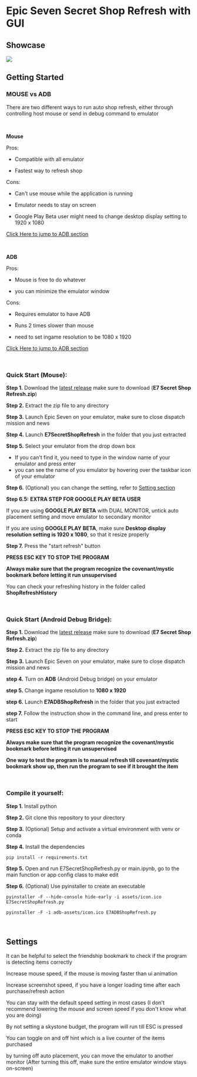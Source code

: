 # Epic Seven Secret Shop Refresh with GUI
## Showcase
![](https://github.com/sya1999/Epic-Seven-Secret-Shop-Refresh/blob/main/assets/E7.gif)
## Getting Started
### MOUSE vs ADB
There are two different ways to run auto shop refresh, either through controlling host mouse or send in debug command to emulator

<br>

**Mouse**

Pros:

- Compatible with all emulator

- Fastest way to refresh shop 

Cons:

- Can't use mouse while the application is running

- Emulator needs to stay on screen

- Google Play Beta user might need to change desktop display setting to 1920 x 1080

[Click Here to jump to ADB section](https://github.com/Solunium/Epic-Seven-E7-Secret-Shop-Refresh/tree/main?tab=readme-ov-file#quick-start-mouse)

<br>

**ADB**

Pros:

- Mouse is free to do whatever

- you can minimize the emulator window 

Cons:

- Requires emulator to have ADB 

- Runs 2 times slower than mouse

- need to set ingame resolution to be 1080 x 1920

[Click Here to jump to ADB section](https://github.com/Solunium/Epic-Seven-E7-Secret-Shop-Refresh/blob/main/README.md#quick-start-android-debug-bridge)

<br>

### Quick Start (Mouse):
**Step 1.** Download the [latest release](https://github.com/sya1999/Epic-Seven-Secret-Shop-Refresh/releases) make sure to download (**E7 Secret Shop Refresh.zip**)

**Step 2.** Extract the zip file to any directory

**Step 3.** Launch Epic Seven on your emulator, make sure to close dispatch mission and news

**Step 4.** Launch **E7SecretShopRefresh** in the folder that you just extracted

**Step 5.** Select your emulator from the drop down box	
  - If you can't find it, you need to type in the window name of your emulator and press enter
  - you can see the name of you emulator by hovering over the taskbar icon of your emulator

**Step 6.** (Optional) you can change the setting, refer to [Setting section](https://github.com/sya1999/Epic-Seven-Secret-Shop-Refresh/tree/main?tab=readme-ov-file#settings)

**Step 6.5:** **EXTRA STEP FOR GOOGLE PLAY BETA USER**

If you are using **GOOGLE PLAY BETA** with DUAL MONITOR, untick auto placement setting and move emulator to secondary monitor

If you are using **GOOGLE PLAY BETA**, make sure **Desktop display resolution setting is 1920 x 1080**, so that it resize properly  

**Step 7.** Press the "start refresh" button

**PRESS ESC KEY TO STOP THE PROGRAM**

**Always make sure that the program recognize the covenant/mystic bookmark before letting it run unsupervised**
	
You can check your refreshing history in the folder called **ShopRefreshHistory**

<br>

### Quick Start (Android Debug Bridge):
**Step 1.** Download the [latest release](https://github.com/sya1999/Epic-Seven-Secret-Shop-Refresh/releases) make sure to download (**E7 Secret Shop Refresh.zip**)

**Step 2.** Extract the zip file to any directory

**Step 3.** Launch Epic Seven on your emulator, make sure to close dispatch mission and news

**step 4.** Turn on **ADB** (Android Debug bridge) on your emulator

**step 5.** Change ingame resolution to **1080 x 1920**

**step 6.** Launch **E7ADBShopRefresh** in the folder that you just extracted

**step 7.** Follow the instruction show in the command line, and press enter to start

**PRESS ESC KEY TO STOP THE PROGRAM**

**Always make sure that the program recognize the covenant/mystic bookmark before letting it run unsupervised**

**One way to test the program is to manual refresh till covenant/mystic bookmark show up, then run the program to see if it brought the item**

<br>

### Compile it yourself:
**Step 1.** Install python

**Step 2.** Git clone this repository to your directory

**Step 3.** (Optional) Setup and activate a virtual environment with venv or conda

**Step 4.** Install the dependencies
```
pip install -r requirements.txt
```
**Step 5.** Open and run E7SecretShopRefresh.py or main.ipynb, go to the main function or app config class to make edit

**Step 6.** (Optional) Use pyinstaller to create an executable
```
pyinstaller -F --hide-console hide-early -i assets/icon.ico E7SecretShopRefresh.py
```
```
pyinstaller -F -i adb-assets/icon.ico E7ADBShopRefresh.py
```

<br>

## Settings
It can be helpful to select the friendship bookmark to check if the program is detecting items correctly	

Increase mouse speed, if the mouse is moving faster than ui animation

Increase screenshot speed, if you have a longer loading time after each purchase/refresh action

You can stay with the default speed setting in most cases 
(I don't recommend lowering the mouse and screen speed if you don't know what you are doing)

By not setting a skystone budget, the program will run till ESC is pressed

You can toggle on and off hint which is a live counter of the items purchased

by turning off auto placement, you can move the emulator to another monitor (After turning this off, make sure the entire emulator window stays on-screen)
